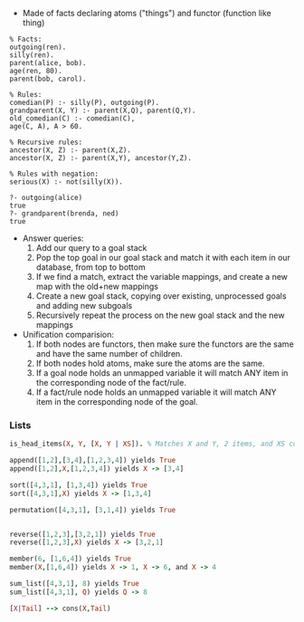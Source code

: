 - Made of facts declaring atoms ("things") and functor (function like thing)
```
% Facts:
outgoing(ren).
silly(ren).
parent(alice, bob).
age(ren, 80).
parent(bob, carol).

% Rules:
comedian(P) :- silly(P), outgoing(P).
grandparent(X, Y) :- parent(X,Q), parent(Q,Y).
old_comedian(C) :- comedian(C),
age(C, A), A > 60.

% Recursive rules:
ancestor(X, Z) :- parent(X,Z).
ancestor(X, Z) :- parent(X,Y), ancestor(Y,Z).

% Rules with negation:
serious(X) :- not(silly(X)).

?- outgoing(alice)
true
?- grandparent(brenda, ned)
true
```
- Answer queries:
	1. Add our query to a goal stack
	2. Pop the top goal in our goal stack and match it with each item in our database, from top to bottom
	3. If we find a match, extract the variable mappings, and create a new map with the old+new mappings
	4. Create a new goal stack, copying over existing, unprocessed goals and adding new subgoals
	5. Recursively repeat the process on the new goal stack and the new mappings
- Unification comparision:
	1. If both nodes are functors, then make sure the functors are the same and have the same number of children.
	2. If both nodes hold atoms, make sure the atoms are the same.
	3. If a goal node holds an unmapped variable it will match ANY item in the corresponding node of the fact/rule.
	4. If a fact/rule node holds an unmapped variable it will match ANY item in the corresponding node of the goal.
### Lists
```prolog
is_head_items(X, Y, [X, Y | XS]). % Matches X and Y, 2 items, and XS contains list

append([1,2],[3,4],[1,2,3,4]) yields True
append([1,2],X,[1,2,3,4]) yields X -> [3,4]

sort([4,3,1], [1,3,4]) yields True
sort([4,3,1],X) yields X -> [1,3,4]

permutation([4,3,1], [3,1,4]) yields True


reverse([1,2,3],[3,2,1]) yields True
reverse([1,2,3],X) yields X -> [3,2,1]

member(6, [1,6,4]) yields True
member(X,[1,6,4]) yields X -> 1, X -> 6, and X -> 4

sum_list([4,3,1], 8) yields True
sum_list([4,3,1], Q) yields Q -> 8

[X|Tail] --> cons(X,Tail)
```